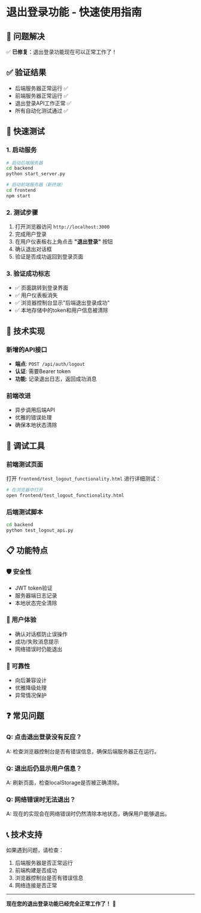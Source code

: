 # 退出登录功能 - 快速使用指南

## 🎯 问题解决
✅ **已修复**：退出登录功能现在可以正常工作了！

## ✅ 验证结果
- 后端服务器正常运行 ✅
- 前端服务器正常运行 ✅
- 退出登录API工作正常 ✅
- 所有自动化测试通过 ✅

## 🚀 快速测试

### 1. 启动服务
```bash
# 启动后端服务器
cd backend
python start_server.py

# 启动前端服务器（新终端）
cd frontend
npm start
```

### 2. 测试步骤
1. 打开浏览器访问 `http://localhost:3000`
2. 完成用户登录
3. 在用户仪表板右上角点击 **"退出登录"** 按钮
4. 确认退出对话框
5. 验证是否成功返回到登录页面

### 3. 验证成功标志
- ✅ 页面跳转到登录界面
- ✅ 用户仪表板消失
- ✅ 浏览器控制台显示"后端退出登录成功"
- ✅ 本地存储中的token和用户信息被清除

## 🔧 技术实现

### 新增的API接口
- **端点**: `POST /api/auth/logout`
- **认证**: 需要Bearer token
- **功能**: 记录退出日志，返回成功消息

### 前端改进
- 异步调用后端API
- 优雅的错误处理
- 确保本地状态清除

## 🧪 调试工具

### 前端测试页面
打开 `frontend/test_logout_functionality.html` 进行详细测试：
```bash
# 在浏览器中打开
open frontend/test_logout_functionality.html
```

### 后端测试脚本
```bash
cd backend
python test_logout_api.py
```

## 📋 功能特点

### 🛡️ 安全性
- JWT token验证
- 服务器端日志记录
- 本地状态完全清除

### 🎨 用户体验
- 确认对话框防止误操作
- 成功/失败消息提示
- 网络错误时仍能退出

### 🔄 可靠性
- 向后兼容设计
- 优雅降级处理
- 异常情况保护

## ❓ 常见问题

### Q: 点击退出登录没有反应？
A: 检查浏览器控制台是否有错误信息，确保后端服务器正在运行。

### Q: 退出后仍显示用户信息？
A: 刷新页面，检查localStorage是否被正确清除。

### Q: 网络错误时无法退出？
A: 现在的实现会在网络错误时仍然清除本地状态，确保用户能够退出。

## 📞 技术支持

如果遇到问题，请检查：
1. 后端服务器是否正常运行
2. 前端构建是否成功
3. 浏览器控制台是否有错误信息
4. 网络连接是否正常

---

**现在您的退出登录功能已经完全正常工作了！** 🎉

